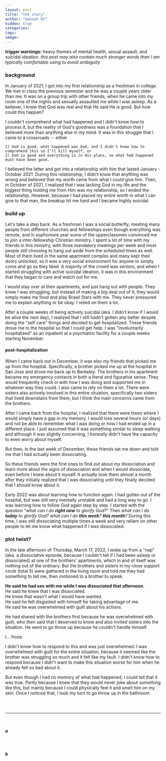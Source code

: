 ```yaml
---
layout: post
title: "the story"
author: "Hannah Oh"
hidden: true
categories:
tags:
image:
---
```


**trigger warnings:** heavy themes of mental health, sexual assault, and suicidal ideation.
*this post may also contain much stronger words than I am typically comfortable using to avoid ambiguity*

### background

In January of 2021, I got into my first relationship as a freshman in college. We met in class the previous semester and he was a couple years older than me. It was on a group trip with other friends, when he came into my room one of the nights and sexually assaulted me while I was asleep. As a believer, I knew that God was real and that He said He is good. But how could this happen?

I couldn't comprehend what had happened and I didn't know how to process it, but the reality of God's goodness was a foundation that I believed more than anything else in my mind. It was in this struggle that I came to a crossroads -- either
```
1) God is good, what happened was bad, and I didn't know how to comprehend this so I'll kill myself, or
2) God is good and everything is in His plans, so what had happened must have been good.
```

I believed the latter and got into a relationship with him that lasted January - October 2021. During this relationship, I didn't know that anything was wrong and believed that my worth came from what I could give him. 
Then, in October of 2021, I realized that I was lacking God in my life and the biggest thing holding me from Him was my relationship, so I ended the relationship. However, because I had placed my entire worth in what I can give to that man, the breakup hit me hard and I became highly suicidal.

### build up

Let's take a step back. As a freshman I was a social butterfly, meeting many people from different churches and fellowships even though everything was remote, and in sophomore year some of the upperclassmen convinced me to join a inter-fellowship Christian ministry. I spent a lot of time with my friends in this ministry, with three mandatory meetings per week and most people still choosing to hang out aside from the scheduled times as well. Most of them lived in the same apartment complex and many kept their doors unlocked, so it was a very social environment for anyone to simply come and go as they liked. A majority of the crowd was seniors, and when I started struggling with active suicidal ideation, it was in this environment that they began to care and watch out for me.

I would stay over at their apartments, and just hang out with people. They knew I was struggling, but instead of making a big deal out of it, they would simply make me food and play Brawl Stars with me. They never pressured me to explain anything or be okay. I relied on them a lot.

After a couple weeks of being actively suicidal (aka. I didn't know if I would be alive the next day), I realized that I still hadn't gotten any better despite doing the "self care" things and decided to get hospitalized. These friends drove me to the hospital so that I could get help. I was "involuntarily hospitalized" as an inpatient at a psychiatric facility for a couple weeks starting November.

#### post-hospitalization

When I came back out in December, it was also my friends that picked me up from the hospital. Specifically, a brother picked me up at the hospital in San Jose and drove me back up to Berkeley. The brothers in his apartment became my emergency contacts in both a literal and figurative sense. They would frequently check in with how I was doing and supported me in whatever way they could. I also came to rely on them a lot. There were sisters also actively involved in this entire situation, specifically two sisters that lived downstairs from them, but I think the main concerns came from the brothers.

After I came back from the hospital, I realized that there were times where I would simply have a gap in my memory. I would lose several hours (or days) and not be able to remember what I was doing or how I had ended up in a different place. I just assumed that it was something similar to sleep walking and although it was slightly concerning, I honestly didn't have the capacity to even worry about myself.

But then, in the last week of December, these friends sat me down and told me that I had actually been dissociating.

So these friends were the first ones to find out about my dissociation and learn more about the signs of dissociation and when I would dissociate, even before I knew about it myself. It actually took them almost a month after they initially realized that I was dissociating until they finally decided that I should know about it.

Early 2022 was about learning how to function again. I had gotten out of the hospital, but was still very mentally unstable and had a long way to go. I was learning how to follow God again step by step. I started with the question "*what can I do **right now** to glorify God?*" Then *what can I do **today** to glorify God? what can I do **this week**? **this month**?* During this time, I was still dissociating multiple times a week and very reliant on other people to let me know what happened if I was dissociated.

### plot twist?

In the late afternoon of Thursday, March 17, 2022, I woke up from a "nap" (aka. a dissociative episode, because I couldn't tell if I had been asleep or dissociated) at one of the brothers' apartments, which in and of itself was nothing out of the ordinary. But the brothers and sisters in my close support circle (total 5) were gathered in the living room and told me they had something to tell me, then motioned to a brother to speak.

**He said he had sex with me while I was dissociated that afternoon.**\
He said he knew that I was dissociated.\
He knew that wasn't what I would have wanted.\
He said he felt disgusted with himself for taking advantage of me.\
He said he was overwhelmed with guilt about his actions.

He had shared with the brothers first because he was overwhelmed with guilt, who then said that I deserved to know and also invited sisters into the situation. He went to go throw up because he couldn't handle himself.

I... froze.

I didn't know how to respond to this and was just overwhelmed. I was overwhelmed with guilt for the entire situaiton, because it seemed like the brother was struggling so much and it felt like my fault. I didn't know how to respond because I didn't want to make this situation worse for him when he already felt so bad about it.

But even though I had no memory of what had happened, I could tell that it was true. Partly because I knew that they would never joke about something like this, but mainly because I could physically feel it and smell him on my skin. Once I noticed that, I took my turn to go throw up in the bathroom.

` `  
` `  

---

` `  
##### a
` `  
##### b
